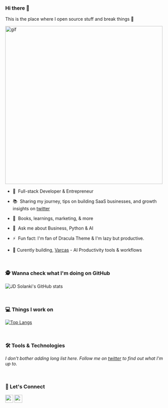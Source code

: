 ### Hi there 👋

This is the place where I open source stuff and break things :rofl:

<img src="https://github.com/jd-solanki/jd-solanki.github.io/assets/47495003/74bd5e0b-47ec-4e94-aa98-03a14fa4fd71" alt="gif" width="500px">

<br />

- 🚀 &nbsp;Full-stack Developer & Entrepreneur
- 📚 &nbsp;Sharing my journey, tips on building SaaS businesses, and growth insights on [twitter](https://twitter.com/me_jd_solanki)
- 📖 &nbsp;Books, learnings, marketing, & more
- 💬 &nbsp;Ask me about Business, Python & AI
- ⚡ &nbsp;Fun fact: I'm fan of Dracula Theme & I'm lazy but productive.

- 🚧 Curently building, [Varcas](https://varcas.com) - AI Productivity tools & workflows

<br />

### 🕵️ Wanna check what I'm doing on GitHub
![JD Solanki's GitHub stats](https://github-readme-stats.vercel.app/api?username=jd-solanki&show_icons=true&theme=dracula)

<br />

### 💻 Things I work on
[![Top Langs](https://github-readme-stats.vercel.app/api/top-langs/?username=jd-solanki&layout=compact&theme=dracula)](https://github.com/jd-solanki/github-readme-stats)

<br />

### 🛠️ Tools & Technologies

_I don't bother adding long list here. Follow me on [twitter](https://www.twitter.com/me_jd_solanki) to find out what I'm up to._

<br />


### 🤝 Let's Connect

<p>
  <a href="https://www.twitter.com/me_jd_solanki"><img src="https://img.shields.io/badge/twitter-%231DA1F2.svg?&style=for-the-badge&logo=twitter&logoColor=white" height=25></a>
  <a href="https://linkedin.com/in/jd-solanki"><img src="https://img.shields.io/badge/linkedin-%230077B5.svg?&style=for-the-badge&logo=linkedin&logoColor=white" height=25></a>
</p>
